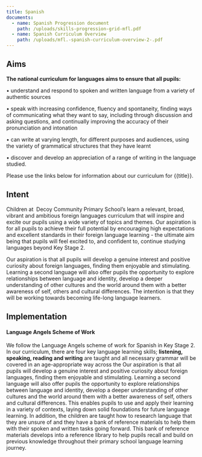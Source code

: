 ```yaml
---
title: Spanish
documents:
  - name: Spanish Progression document
    path: /uploads/skills-progression-grid-mfl.pdf
  - name: Spanish Curriculum Overview
    path: /uploads/mfl.-spanish-curriculum-overview-2-.pdf
---
```

## Aims

**The national curriculum for languages aims to ensure that all pupils:**

•	understand and respond to spoken and written language from a variety of authentic sources 

•	speak with increasing confidence, fluency and spontaneity, finding ways of communicating what they want to say, including through discussion and asking questions, and continually improving the accuracy of their pronunciation and intonation 

•	can write at varying length, for different purposes and audiences, using the variety of grammatical structures that they have learnt 

•	discover and develop an appreciation of a range of writing in the language studied.

Please use the links below for information about our curriculum for {{title}}.

## Intent

Children at  Decoy Community Primary School’s learn a relevant, broad, vibrant and ambitious foreign languages curriculum that will inspire and excite our pupils using a wide variety of topics and themes. Our aspiration is for all pupils to achieve their full potential by encouraging high expectations and excellent standards in their foreign language learning - the ultimate aim being that pupils will feel excited to, and confident to, continue studying languages beyond Key Stage 2.

Our aspiration is that all pupils will develop a genuine interest and positive curiosity about foreign languages, finding them enjoyable and stimulating. Learning a second language will also offer pupils the opportunity to explore relationships between language and identity, develop a deeper understanding of other cultures and the world around them with a better awareness of self, others and cultural differences. The intention is that they will be working towards becoming life-long language learners.

## Implementation

#### Language Angels Scheme of Work

We follow the Language Angels scheme of work for Spanish in Key Stage 2. In our curriculum, there are four key language learning skills; **listening, speaking, reading and writing** are taught and all necessary grammar will be covered in an age-appropriate way across the Our aspiration is that all pupils will develop a genuine interest and positive curiosity about foreign languages, finding them enjoyable and stimulating. Learning a second language will also offer pupils the opportunity to explore relationships between language and identity, develop a deeper understanding of other cultures and the world around them with a better awareness of self, others and cultural differences. This enables pupils to use and apply their learning in a variety of contexts, laying down solid foundations for future language learning. In addition, the children are taught how to research language that they are unsure of and they have a bank of reference materials to help them with their spoken and written tasks going forward. This bank of reference materials develops into a reference library to help pupils recall and build on previous knowledge throughout their primary school language learning journey.